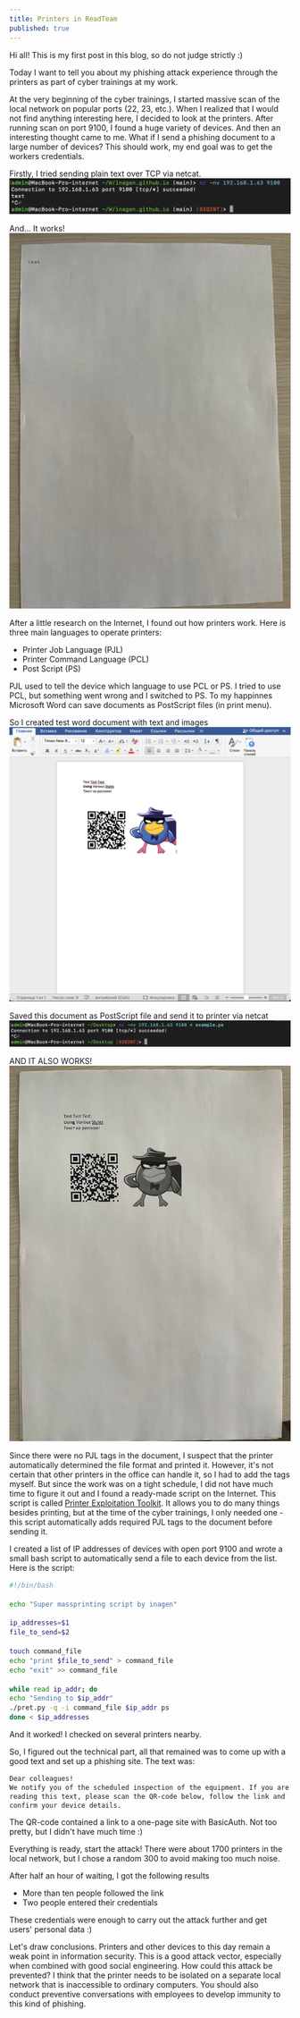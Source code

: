 ```yaml
---
title: Printers in ReadTeam
published: true
---
```


Hi all! This is my first post in this blog, so do not judge strictly :)

Today I want to tell you about my phishing attack experience through the printers as part of cyber trainings at my work. 

At the very beginning of the cyber trainings, I started massive scan of the local network on popular ports (22, 23, etc.). When I realized that I would not find anything interesting here, I decided to look at the printers. After running scan on port 9100, I found a huge variety of devices. And then an interesting thought came to me. What if I send a phishing document to a large number of devices? This should work, my end goal was to get the workers credentials.

Firstly, I tried sending plain text over TCP via netcat. 
![Sending raw text over TCP](../resources/printersinreadteam/text-netcat.png)


And... It works!
![Result](../resources/printersinreadteam/textpaper.jpg)

After a little research on the Internet, I found out how printers work. Here is three main languages to operate printers: 

* Printer Job Language (PJL)
* Printer Command Language (PCL)
* Post Script (PS)

PJL used to tell the device which language to use PCL or PS. I tried to use PCL, but something went wrong and I switched to PS. To my happinnes Microsoft Word can save documents as PostScript files (in print menu).

So I created test word document with text and images
![Test document](../resources/printersinreadteam/word.png)

Saved this document as PostScript file and send it to printer via netcat
![Sending PS file over TCP](../resources/printersinreadteam/ps-netcat.png)

AND IT ALSO WORKS!
![Sending PS file over TCP](../resources/printersinreadteam/pspaper.jpg)

Since there were no PJL tags in the document, I suspect that the printer automatically determined the file format and printed it. However, it's not certain that other printers in the office can handle it, so I had to add the tags myself. But since the work was on a tight schedule, I did not have much time to figure it out and I found a ready-made script on the Internet. This script is called [Printer Exploitation Toolkit](https://github.com/RUB-NDS/PRET). It allows you to do many things besides printing, but at the time of the cyber trainings, I only needed one - this script automatically adds required PJL tags to the document before sending it.

I created a list of IP addresses of devices with open port 9100 and wrote a small bash script to automatically send a file to each device from the list. 
Here is the script:
```bash
#!/bin/bash

echo "Super massprinting script by inagen"

ip_addresses=$1
file_to_send=$2

touch command_file
echo "print $file_to_send" > command_file
echo "exit" >> command_file

while read ip_addr; do
echo "Sending to $ip_addr"
./pret.py -q -i command_file $ip_addr ps
done < $ip_addresses

```
And it worked! I checked on several printers nearby.

So, I figured out the technical part, all that remained was to come up with a good text and set up a phishing site. The text was:
```
Dear colleagues!
We notify you of the scheduled inspection of the equipment. If you are reading this text, please scan the QR-code below, follow the link and confirm your device details.
```
The QR-code contained a link to a one-page site with BasicAuth. Not too pretty, but I didn't have much time :)

Everything is ready, start the attack! There were about 1700 printers  in the local network, but I chose a random 300 to avoid making too much noise. 

After half an hour of waiting, I got the following results

- More than ten people followed the link
- Two people entered their credentials

These credentials were enough to carry out the attack further and get users' personal data :)

Let's draw conclusions. Printers and other devices to this day remain a weak point in information security. This is a good attack vector, especially when combined with good social engineering. How could this attack be prevented? I think that the printer needs to be isolated on a separate local network that is inaccessible to ordinary computers. You should also conduct preventive conversations with employees to develop immunity to this kind of phishing.